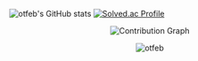 ![otfeb's GitHub stats](https://github-readme-stats.vercel.app/api?username=otfeb&show_icons=true&theme=radical)
[![Solved.ac Profile](http://mazassumnida.wtf/api/v2/generate_badge?boj=hs970216)](https://solved.ac/hs970216/)
<p align="center">  <img src="https://github-readme-activity-graph.vercel.app/graph?username=otfeb&theme=react-dark" alt="Contribution Graph" /></p>
<p align="center">  <img src="https://github-readme-streak-stats.herokuapp.com/?user=otfeb&theme=radical" alt="otfeb" /></p>
